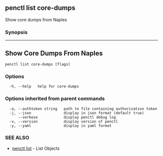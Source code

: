 ## penctl list core-dumps

Show core dumps from Naples

### Synopsis



-----------------------------
 Show Core Dumps From Naples 
-----------------------------


```
penctl list core-dumps [flags]
```

### Options

```
  -h, --help   help for core-dumps
```

### Options inherited from parent commands

```
  -a, --authtoken string   path to file containing authorization token
  -j, --json               display in json format (default true)
      --verbose            display penctl debug log
  -v, --version            display version of penctl
  -y, --yaml               display in yaml format
```

### SEE ALSO
* [penctl list](penctl_list.md)	 - List Objects

